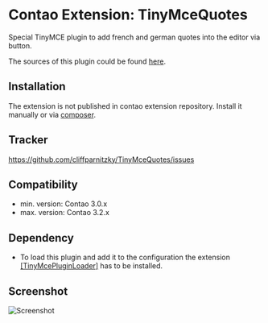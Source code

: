 Contao Extension: TinyMceQuotes
================================

Special TinyMCE plugin to add french and german quotes into the editor via button.

The sources of this plugin could be found [here](http://www.dream-a-bit.de/plugin-fuer-deutsche-und-franz-anfuehrungszeichen.html).


Installation
------------

The extension is not published in contao extension repository.
Install it manually or via [composer](https://packagist.org/packages/cliffparnitzky/tiny-mce-link-auto-detect).


Tracker
-------

https://github.com/cliffparnitzky/TinyMceQuotes/issues


Compatibility
-------------

- min. version: Contao 3.0.x
- max. version: Contao 3.2.x


Dependency
----------

- To load this plugin and add it to the configuration the extension [[TinyMcePluginLoader]](https://github.com/cliffparnitzky/TinyMcePluginLoader) has to be installed.


Screenshot
----------

![Screenshot](https://raw.github.com/cliffparnitzky/TinyMceQuotes/master/screenshot.jpg)